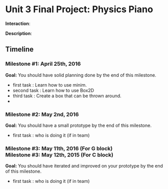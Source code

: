 <h1>Unit 3 Final Project: Physics Piano</h1>

<strong>Interaction</strong>:

<strong>Description</strong>:

<h2>Timeline</h2>

<div>
  <h3>Milestone #1: April 25th, 2016 </h3>
  <strong>Goal:</strong> You should have solid planning done by the end of this milestone.
  <ul>
    <li>first task : Learn how to use minim.</li>
    <li>second task : Learn how to use Box2D</i>
    <li>third task : Create a box that can be thrown around.<li>
  </ul>
</div>

<p>
  <h3>Milestone #2: May 2nd, 2016 </h3>
  <strong>Goal:</strong> You should have a small prototype by the end of this milestone.
  <ul>
    <li>first task : who is doing it (if in team)</li>
  </ul>
</p>

<div>
  <h3>Milestone #3: May 11th, 2016 (For G block)</br>
  Milestone #3: May 12th, 2015 (For C block) </h3>
  <strong>Goal:</strong> You should have iterated and improved on your prototype by the end of this milestone.
  <ul>
    <li>first task : who is doing it (if in team)</li>
  </ul>
</div>
